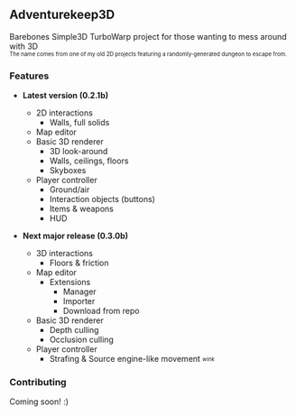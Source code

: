 ## Adventurekeep3D
Barebones Simple3D TurboWarp project for those wanting to mess around with 3D\
<sub><sup>The name comes from one of my old 2D projects featuring a randomly-generated dungeon to escape from.</sup></sub>

### Features
- **Latest version (0.2.1b)**
  - 2D interactions
    - Walls, full solids
  - Map editor
  - Basic 3D renderer
    - 3D look-around
    - Walls, ceilings, floors
    - Skyboxes
  - Player controller
    - Ground/air
    - Interaction objects (buttons)
    - Items & weapons
    - HUD
    
- **Next major release (0.3.0b)**
  - 3D interactions
    - Floors & friction
  - Map editor
    - Extensions
      - Manager
      - Importer
      - Download from repo  
  - Basic 3D renderer
    - Depth culling
    - Occlusion culling
  - Player controller
    - Strafing & Source engine-like movement <sub><sup>*wink*</sup></sub>

### Contributing
Coming soon! :)
